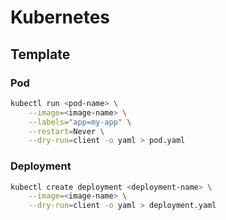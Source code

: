 # Kubernetes

## Template
### Pod  
```sh
kubectl run <pod-name> \
    --image=<image-name> \
    --labels="app=my-app" \
    --restart=Never \
    --dry-run=client -o yaml > pod.yaml
```

### Deployment
```sh
kubectl create deployment <deployment-name> \
    --image=<image-name> \
    --dry-run=client -o yaml > deployment.yaml
```